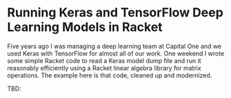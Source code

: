 # Running Keras and TensorFlow Deep Learning Models in Racket

Five years ago I was managing a deep learning team at Capital One and we used Keras with TensorFlow for almost all of our work. One weekend I wrote some simple Racket code to read a Keras model dump file and run it reasonably efficiently using a Racket linear algebra library for matrix operations. The example here is that code, cleaned up and modernized.

TBD: 
